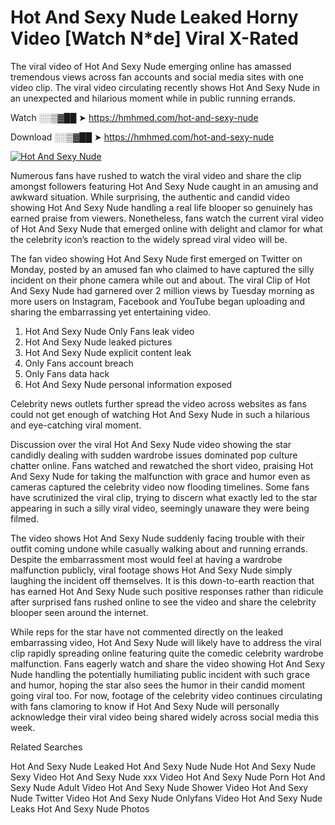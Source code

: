 ﻿# Hot And Sexy Nude Leaked Horny Video [Watch N*de] Viral X-Rated

The viral video of ﻿Hot And Sexy Nude emerging online has amassed tremendous views across fan accounts and social media sites with one video clip. The viral video circulating recently shows ﻿Hot And Sexy Nude in an unexpected and hilarious moment while in public running errands. 

Watch ░░▒▓██ ➤ https://hmhmed.com/hot-and-sexy-nude

Download ░░▒▓██ ➤ https://hmhmed.com/hot-and-sexy-nude

[![Hot And Sexy Nude](https://i.imgur.com/dJHk4Zq.gif)](https://hmhmed.com/hot-and-sexy-nude)

Numerous fans have rushed to watch the viral video and share the clip amongst followers featuring ﻿Hot And Sexy Nude caught in an amusing and awkward situation. While surprising, the authentic and candid video showing ﻿Hot And Sexy Nude handling a real life blooper so genuinely has earned praise from viewers. Nonetheless, fans watch the current viral video of ﻿Hot And Sexy Nude that emerged online with delight and clamor for what the celebrity icon’s reaction to the widely spread viral video will be.

The fan video showing ﻿Hot And Sexy Nude first emerged on Twitter on Monday, posted by an amused fan who claimed to have captured the silly incident on their phone camera while out and about. The viral Clip of ﻿Hot And Sexy Nude had garnered over 2 million views by Tuesday morning as more users on Instagram, Facebook and YouTube began uploading and sharing the embarrassing yet entertaining video. 

1. ﻿Hot And Sexy Nude Only Fans leak video
2. ﻿Hot And Sexy Nude leaked pictures
3. ﻿Hot And Sexy Nude explicit content leak
4. Only Fans account breach
5. Only Fans data hack
6. ﻿Hot And Sexy Nude personal information exposed

Celebrity news outlets further spread the video across websites as fans could not get enough of watching ﻿Hot And Sexy Nude in such a hilarious and eye-catching viral moment. 

Discussion over the viral ﻿Hot And Sexy Nude video showing the star candidly dealing with sudden wardrobe issues dominated pop culture chatter online. Fans watched and rewatched the short video, praising ﻿Hot And Sexy Nude for taking the malfunction with grace and humor even as cameras captured the celebrity video now flooding timelines. Some fans have scrutinized the viral clip, trying to discern what exactly led to the star appearing in such a silly viral video, seemingly unaware they were being filmed.

The video shows ﻿Hot And Sexy Nude suddenly facing trouble with their outfit coming undone while casually walking about and running errands. Despite the embarrassment most would feel at having a wardrobe malfunction publicly, viral footage shows ﻿Hot And Sexy Nude simply laughing the incident off themselves. It is this down-to-earth reaction that has earned ﻿Hot And Sexy Nude such positive responses rather than ridicule after surprised fans rushed online to see the video and share the celebrity blooper seen around the internet.  

While reps for the star have not commented directly on the leaked embarrassing video, ﻿Hot And Sexy Nude will likely have to address the viral clip rapidly spreading online featuring quite the comedic celebrity wardrobe malfunction. Fans eagerly watch and share the video showing ﻿Hot And Sexy Nude handling the potentially humiliating public incident with such grace and humor, hoping the star also sees the humor in their candid moment going viral too. For now, footage of the celebrity video continues circulating with fans clamoring to know if ﻿Hot And Sexy Nude will personally acknowledge their viral video being shared widely across social media this week.

Related Searches

﻿Hot And Sexy Nude Leaked
﻿Hot And Sexy Nude Nude
﻿Hot And Sexy Nude Sexy Video
﻿Hot And Sexy Nude xxx Video
﻿Hot And Sexy Nude Porn
﻿Hot And Sexy Nude Adult Video
﻿Hot And Sexy Nude Shower Video
﻿Hot And Sexy Nude Twitter Video
﻿Hot And Sexy Nude Onlyfans Video
﻿Hot And Sexy Nude Leaks
﻿Hot And Sexy Nude Photos